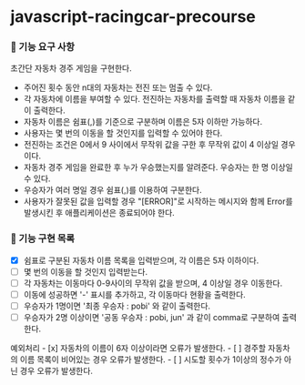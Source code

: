 # javascript-racingcar-precourse
### 📌 기능 요구 사항

초간단 자동차 경주 게임을 구현한다.

- 주어진 횟수 동안 n대의 자동차는 전진 또는 멈출 수 있다.
- 각 자동차에 이름을 부여할 수 있다. 전진하는 자동차를 출력할 때 자동차 이름을 같이 출력한다.
- 자동차 이름은 쉼표(,)를 기준으로 구분하며 이름은 5자 이하만 가능하다.
- 사용자는 몇 번의 이동을 할 것인지를 입력할 수 있어야 한다.
- 전진하는 조건은 0에서 9 사이에서 무작위 값을 구한 후 무작위 값이 4 이상일 경우이다.
- 자동차 경주 게임을 완료한 후 누가 우승했는지를 알려준다. 우승자는 한 명 이상일 수 있다.
- 우승자가 여러 명일 경우 쉼표(,)를 이용하여 구분한다.
- 사용자가 잘못된 값을 입력할 경우 "[ERROR]"로 시작하는 메시지와 함께 Error를 발생시킨 후 애플리케이션은 종료되어야 한다.

### 🚀 기능 구현 목록
- [x] 쉼표로 구분된 자동차 이름 목록을 입력받으며, 각 이름은 5자 이하이다.
- [ ] 몇 번의 이동을 할 것인지 입력받는다.
- [ ] 각 자동차는 이동마다 0-9사이의 무작위 값을 받으며, 4 이상일 경우 이동한다.
- [ ] 이동에 성공하면 '-' 표시를 추가하고, 각 이동마다 현황을 출력한다.
- [ ] 우승자가 1명이면 '최종 우승자 : pobi' 와 같이 출력한다.
- [ ] 우승자가 2명 이상이면 '공동 우승자 : pobi, jun' 과 같이 comma로 구분하여 출력한다.

예외처리
    - [x] 자동차의 이름이 6자 이상이라면 오류가 발생한다.
    - [ ] 경주할 자동차의 이름 목록이 비어있는 경우 오류가 발생한다.
    - [ ] 시도할 횟수가 1이상의 정수가 아닌 경우 오류가 발생한다.
